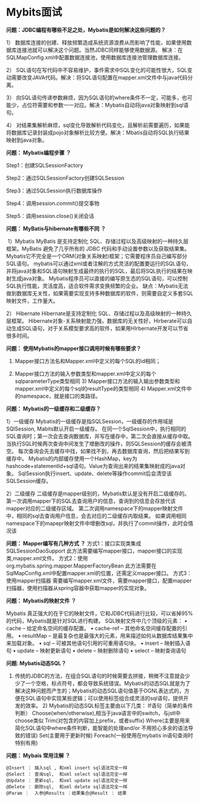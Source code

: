 # Mybits面试

**问题：JDBC编程有哪些不足之处，Mybatis是如何解决这些问题的？**

1） 数据库连接的创建、释放频繁造成系统资源浪费从而影响了性能，如果使用数据库连接池就可以解决这个问题。当然JDBC同样能够使用数据源。
解决：在SQLMapConfig.xml中配置数据连接池，使用数据库连接池管理数据库连接。

2） SQL语句在写代码中不容易维护，事件需求中SQL变化的可能性很大，SQL变动需要改变JAVA代码。解决：将SQL语句配置在mapper.xml文件中与java代码分离。

3） 向SQL语句传递参数麻烦，因为SQL语句的where条件不一定，可能多，也可能少，占位符需要和参数一一对应。解决：Mybatis自动将java对象映射到sql语句。

4） 对结果集解析麻烦，sql变化导致解析代码变化，且解析前需要遍历，如果能将数据库记录封装成pojo对象解析比较方便。解决：Mbatis自动将SQL执行结果映射到java对象。

**问题： Mybatis编程步骤 ？**

Step1：创建SQLSessionFactory

 Step2：通过SQLSessionFactory创建SQLSession 

Step3：通过SQLSession执行数据库操作 

Step4：调用session.commit()提交事物 

Step5：调用session.close()关闭会话

**问题： MyBatis与hibernate有哪些不同 ？**

 1）Mybatis MyBatis 是支持定制化 SQL、存储过程以及高级映射的一种持久层框架。MyBatis 避免了几乎所有的 JDBC 代码和手动设置参数以及获取结果集。Mybatis它不完全是一个ORM(对象关系映射)框架；它需要程序员自己编写部分SQL语句。 mybatis可以通过xml或者注解的方式灵活的配置要运行的SQL语句，并将java对象和SQL语句映射生成最终的执行的SQL，最后将SQL执行的结果在映射生成java对象。 Mybatis程序员可以直接的编写原生态的SQL语句，可以控制SQL执行性能，灵活度高，适合软件需求变换频繁的企业。 缺点：Mybatis无法做到数据库无关性，如果需要实现支持多种数据库的软件，则需要自定义多套SQL映射文件，工作量大。

 2） Hibernate Hibernate是支持定制化 SQL、存储过程以及高级映射的一种持久层框架。 Hibernate对象-关系映射能力强，数据库的无关性好，Hirberate可以自动生成SQL语句，对于关系模型要求高的软件，如果用HIrbernate开发可以节省很多时间。

**问题： 使用Mybatis的mapper接口调用时候有哪些要求？**

1) Mapper接口方法名和Mapper.xml中定义的每个SQL的id相同；

 2) Mapper接口方法的输入参数类型和mapper.xml中定义的每个sqlparameterType类型相同 3) Mapper接口方法的输入输出参数类型和mapper.xml中定义的每个sql的resultType的类型相同 4) Mapper.xml文件中的namespace，就是接口的类路径。

**问题： Mybatis的一级缓存和二级缓存？**

1）一级缓存 Mybatis的一级缓存是指SQLSession，一级缓存的作用域是SQlSession, Mabits默认开启一级缓存。 在同一个SqlSession中，执行相同的SQL查询时；第一次会去查询数据库，并写在缓存中，第二次会直接从缓存中取。 当执行SQL时候两次查询中间发生了增删改的操作，则SQLSession的缓存会被清空。 每次查询会先去缓存中找，如果找不到，再去数据库查询，然后把结果写到缓存中。 Mybatis的内部缓存使用一个HashMap，key为hashcode+statementId+sql语句。Value为查询出来的结果集映射成的java对象。 SqlSession执行insert、update、delete等操作commit后会清空该SQLSession缓存。

2）二级缓存 二级缓存是mapper级别的，Mybatis默认是没有开启二级缓存的。 第一次调用mapper下的SQL去查询用户的信息，查询到的信息会存放代该mapper对应的二级缓存区域。 第二次调用namespace下的mapper映射文件中，相同的sql去查询用户信息，会去对应的二级缓存内取结果。 如果调用相同namespace下的mapepr映射文件中增删改sql，并执行了commit操作，此时会情况该

**问题： Mapper编写有几种方式 ？** 方式1：接口实现类集成SQLSessionDaoSupport 此方法需要编写mapper接口，mapper接口的实现类,mapper.xml文件。 方式2：使用org.mybatis.spring.mapper.MapperFactoryBean 此方法需要在SqlMapConfig.xml中配置mapper.xml的位置，还需定义mapper接口。 方式3：使用mapper扫描器 需要编写mapper.xml文件，需要mapper接口，配置mapper扫描器，使用扫描器从spring容器中获取mapper的实现对象。

**问题： Mybatis的映射文件 ？**

Mybatis 真正强大的在于它的映射文件，它和JDBC代码进行比较，可以省掉95%的代码，Mybatis就是针对SQL进行构建。 SQL映射文件中几个顶级的元素： • cache – 给定命名空间的缓存配置。 • cache-ref – 其他命名空间缓存配置的引用。 • resultMap – 是最复杂也是最强大的元素，用来描述如何从数据库结果集中来加载对象。 • sql – 可被其他语句引用的可重用语句块。 • insert – 映射插入语句 • update – 映射更新语句 • delete – 映射删除语句 • select – 映射查询语句

**问题: Mybatis动态SQL？**

1) 传统的JDBC的方法，在组合SQL语句的时候需要去拼接，稍微不注意就会少少了一个空格，标点符号，都会导致系统错误。Mybatis的动态SQL就是为了解决这种问题而产生的；Mybatis的动态SQL语句值基于OGNL表达式的，方便在SQL语句中实现某些逻辑；可以使用标签组合成灵活的sql语句，提供开发的效率。 2) Mybatis的动态SQL标签主要由以下几类： If语句（简单的条件判断） Choose(when/otherwise),相当于java语言中的switch，与jstl中choose类似 Trim(对包含的内容加上prefix，或者suffix) Where(主要是用来简化SQL语句中where条件判断，能智能的处理and/or 不用担心多余的语法导致的错误) Set(主要用于更新时候) Foreach(一般使用在mybatis in语句查询时特别有用)

**问题： Mybais 常用注解 ？**

```
@Insert ： 插入sql , 和xml insert sql语法完全一样
@Select ： 查询sql,  和xml select sql语法完全一样
@Update ： 更新sql,  和xml update sql语法完全一样
@Delete ： 删除sql,  和xml delete sql语法完全一样
@Param ：  入参@Results ：结果集合@Result ： 结果
```

